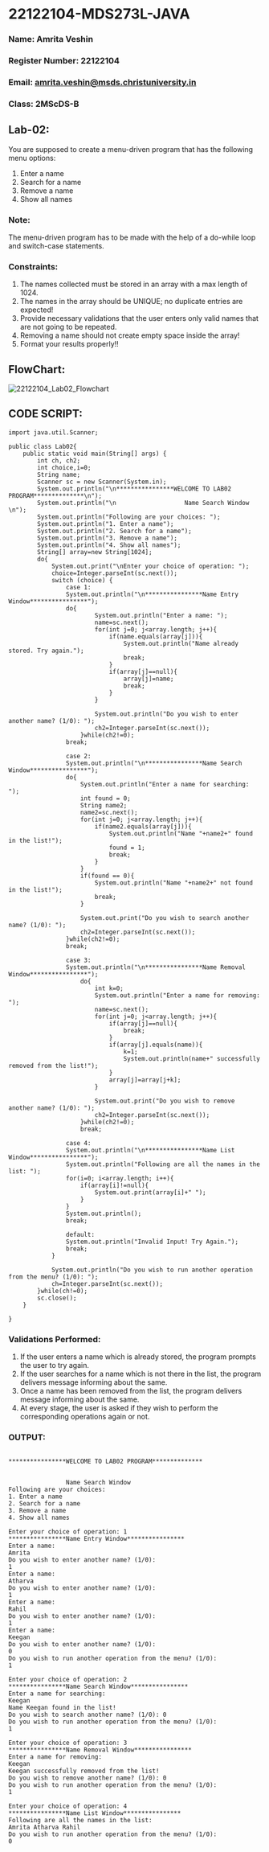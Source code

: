 # 22122104-MDS273L-JAVA
### Name: Amrita Veshin
### Register Number: 22122104
### Email: amrita.veshin@msds.christuniversity.in
### Class: 2MScDS-B
## Lab-02: 
You are supposed to create a menu-driven program that has the following menu options:
1. Enter a name
2. Search for a name
3. Remove a name
4. Show all names

### Note:
The menu-driven program has to be made with the help of a do-while loop and switch-case statements.

### Constraints:
1. The names collected must be stored in an array with a max length of 1024.
2. The names in the array should be UNIQUE; no duplicate entries are expected!
3. Provide necessary validations that the user enters only valid names that are not going to be repeated.
4. Removing a name should not create empty space inside the array!
5. Format your results properly!!


## FlowChart: 

![22122104_Lab02_Flowchart](https://user-images.githubusercontent.com/118504567/217557236-e0f64af1-d1d8-4b97-b439-b1095b67d280.jpg)

## CODE SCRIPT:
```
import java.util.Scanner;

public class Lab02{
    public static void main(String[] args) {
        int ch, ch2;
        int choice,i=0;
        String name;
        Scanner sc = new Scanner(System.in);
        System.out.println("\n****************WELCOME TO LAB02 PROGRAM**************\n");
        System.out.println("\n                   Name Search Window             \n");
        System.out.println("Following are your choices: ");
        System.out.println("1. Enter a name");
        System.out.println("2. Search for a name");
        System.out.println("3. Remove a name");
        System.out.println("4. Show all names");
        String[] array=new String[1024];
        do{
            System.out.print("\nEnter your choice of operation: ");
            choice=Integer.parseInt(sc.next());
            switch (choice) {
                case 1:
                System.out.println("\n****************Name Entry Window****************");
                do{
                        System.out.println("Enter a name: ");
                        name=sc.next();
                        for(int j=0; j<array.length; j++){
                            if(name.equals(array[j])){
                                System.out.println("Name already stored. Try again.");
                                break;
                            }
                            if(array[j]==null){
                                array[j]=name;
                                break;
                            }
                        }
                        
                        System.out.println("Do you wish to enter another name? (1/0): ");
                        ch2=Integer.parseInt(sc.next());
                    }while(ch2!=0);
                break;
                
                case 2:
                System.out.println("\n****************Name Search Window****************");
                do{
                    System.out.println("Enter a name for searching: ");
                    int found = 0;
                    String name2;
                    name2=sc.next();
                    for(int j=0; j<array.length; j++){
                        if(name2.equals(array[j])){
                            System.out.println("Name "+name2+" found in the list!");
                            found = 1;
                            break;
                        }
                    }
                    if(found == 0){
                        System.out.println("Name "+name2+" not found in the list!");
                        break;
                    }
                    
                    System.out.print("Do you wish to search another name? (1/0): ");
                    ch2=Integer.parseInt(sc.next());
                }while(ch2!=0);
                break;
            
                case 3:
                System.out.println("\n****************Name Removal Window****************");
                    do{
                        int k=0;
                        System.out.println("Enter a name for removing: ");
                        name=sc.next();
                        for(int j=0; j<array.length; j++){
                            if(array[j]==null){
                                break;
                            }
                            if(array[j].equals(name)){
                                k=1;
                                System.out.println(name+" successfully removed from the list!");
                            }
                            array[j]=array[j+k];
                        }

                        System.out.print("Do you wish to remove another name? (1/0): ");
                        ch2=Integer.parseInt(sc.next());
                    }while(ch2!=0);
                    break;
                
                case 4:
                System.out.println("\n****************Name List Window****************");
                System.out.println("Following are all the names in the list: ");
                for(i=0; i<array.length; i++){
                    if(array[i]!=null){
                        System.out.print(array[i]+" ");
                    }                  
                }
                System.out.println();
                break;                                                    

                default:
                System.out.println("Invalid Input! Try Again.");
                break;
            }

            System.out.println("Do you wish to run another operation from the menu? (1/0): ");
            ch=Integer.parseInt(sc.next());
        }while(ch!=0);          
        sc.close();
    }
    
}
```

### Validations Performed: 
1. If the user enters a name which is already stored, the program prompts the user to try again.
2. If the user searches for a name which is not there in the list, the program delivers message informing about the same.
3. Once a name has been removed from the list, the program delivers message informing about the same.
4. At every stage, the user is asked if they wish to perform the corresponding operations again or not. 

### OUTPUT:
```

****************WELCOME TO LAB02 PROGRAM**************


                Name Search Window
Following are your choices:
1. Enter a name
2. Search for a name
3. Remove a name
4. Show all names

Enter your choice of operation: 1 
****************Name Entry Window****************             
Enter a name: 
Amrita
Do you wish to enter another name? (1/0): 
1
Enter a name: 
Atharva
Do you wish to enter another name? (1/0): 
1
Enter a name: 
Rahil
Do you wish to enter another name? (1/0): 
1
Enter a name: 
Keegan
Do you wish to enter another name? (1/0): 
0
Do you wish to run another operation from the menu? (1/0): 
1

Enter your choice of operation: 2
****************Name Search Window****************             
Enter a name for searching: 
Keegan
Name Keegan found in the list!
Do you wish to search another name? (1/0): 0
Do you wish to run another operation from the menu? (1/0): 
1

Enter your choice of operation: 3
****************Name Removal Window****************             
Enter a name for removing: 
Keegan
Keegan successfully removed from the list!
Do you wish to remove another name? (1/0): 0
Do you wish to run another operation from the menu? (1/0): 
1

Enter your choice of operation: 4
****************Name List Window****************             
Following are all the names in the list: 
Amrita Atharva Rahil
Do you wish to run another operation from the menu? (1/0):
0

```

